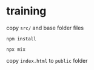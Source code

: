 # training 

copy `src/` and base folder files 

`npm install`

`npx mix`

copy `index.html` to `public` folder
